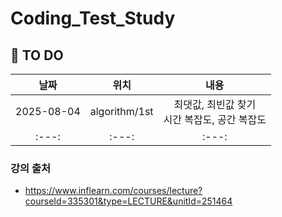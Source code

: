 # Coding_Test_Study


## 📌 TO DO
| 날짜 | 위치 | 내용 |
|:---:|:---:|:---:|
| 2025-08-04 | algorithm/1st | 최댓값, 최빈값 찾기<br/> 시간 복잡도, 공간 복잡도<br/>   |
|:---:|:---:|:---:|



### 강의 출처
- https://www.inflearn.com/courses/lecture?courseId=335301&type=LECTURE&unitId=251464

